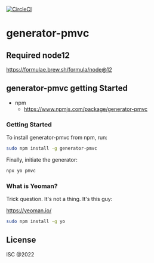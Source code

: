 [![CircleCI](https://circleci.com/gh/pmvc/generator-pmvc/tree/main.svg?style=svg)](https://circleci.com/gh/pmvc/generator-pmvc/tree/main)

generator-pmvc
===

## Required node12
https://formulae.brew.sh/formula/node@12

## generator-pmvc getting Started

   * npm 
      * https://www.npmjs.com/package/generator-pmvc

### Getting Started

To install generator-pmvc from npm, run:

```bash
sudo npm install -g generator-pmvc
```

Finally, initiate the generator:

```bash
npx yo pmvc
```

### What is Yeoman?

Trick question. It's not a thing. It's this guy:

https://yeoman.io/

```bash
sudo npm install -g yo
```

## License

ISC @2022
